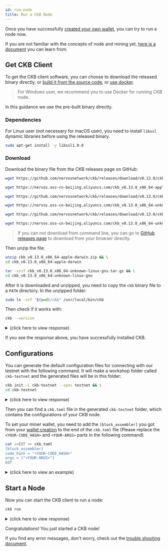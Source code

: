 ```yaml
---
id: run-node
title: Run a CKB Node
---
```


Once you have successfully [created your own wallet](wallet), you can try to run a node now.

If you are not familiar with the concepts of node and mining yet, [here is a document](../basic-concepts/node-mining) you can learn from.

## Get CKB Client

To get the CKB client software, you can choose to download the released binary directly, or [build it from the source code](../dev-guide/compile), or [use docker](https://github.com/nervosnetwork/ckb/blob/develop/docs/run-ckb-with-docker.md).

> For Windows user, we recommend you to use Docker for running CKB node.

In this guidance we use the pre-built binary directly.

### Dependencies

For Linux user (not necessary for macOS user), you need to install `libssl` dynamic libraries before using the released binary.

```bash
sudo apt-get install -y libssl1.0.0
```

### Download

Download the binary file from the CKB releases page on GitHub:

<!-- Todo: change the release version here -->

<!--DOCUSAURUS_CODE_TABS-->
<!--macOS-->
```bash
wget https://github.com/nervosnetwork/ckb/releases/download/v0.13.0/ckb_v0.13.0_x86_64-apple-darwin.zip
```
<!--macOS 中国镜像-->
```bash
wget https://nervos.oss-cn-beijing.aliyuncs.com/ckb_v0.13.0_x86_64-apple-darwin.zip
```
<!--Linux-->
```bash
wget https://github.com/nervosnetwork/ckb/releases/download/v0.13.0/ckb_v0.13.0_x86_64-unknown-linux-gnu.tar.gz
```
<!--Linux 中国镜像-->
```bash
wget https://nervos.oss-cn-beijing.aliyuncs.com/ckb_v0.13.0_x86_64-unknown-linux-gnu.tar.gz
```
<!--CentOS-->
```bash
wget https://github.com/nervosnetwork/ckb/releases/download/v0.13.0/ckb_v0.13.0_x86_64-unknown-centos-gnu.tar.gz
```
<!--CentOS 中国镜像-->
```bash
wget https://nervos.oss-cn-beijing.aliyuncs.com/ckb_v0.13.0_x86_64-unknown-centos-gnu.tar.gz
```
<!--END_DOCUSAURUS_CODE_TABS-->

> If you can not download from command line, you can go to [GitHub releases page](https://github.com/nervosnetwork/ckb/releases/tag/v0.13.0) to download from your browser directly.

Then unzip the file:

<!--DOCUSAURUS_CODE_TABS-->
<!--macOS-->
```bash
unzip ckb_v0.13.0_x86_64-apple-darwin.zip && \
cd ckb_v0.13.0_x86_64-apple-darwin
```
<!--Linux-->
```bash
tar -xzvf ckb_v0.13.0_x86_64-unknown-linux-gnu.tar.gz && \
cd ckb_v0.13.0_x86_64-unknown-linux-gnu
```

<!--END_DOCUSAURUS_CODE_TABS-->

After it is downloaded and unzipped, you need to copy the `ckb` binary file to a `PATH` directory. In the unzipped folder:
```bash
sudo ln -snf "$(pwd)/ckb" /usr/local/bin/ckb
```

Then check if it works with:
```bash
ckb --version
```

<!-- Todo: change the response here -->

<details>
<summary>(click here to view response)</summary>
```bash
$ ckb --version
ckb 0.13.0 (rylai-v2 v0.13.0 2019-06-01)
```
</details>

If you see the response above, you have successfully installed CKB. 

## Configurations
You can generate the default configuration files for connecting with our testnet with the following command. It will make a workshop folder called `ckb-testnet` and the generated files will be in this folder:
```bash
ckb init -C ckb-testnet --spec testnet && \
cd ckb-testnet
```

<details>
<summary>(click here to view response)</summary>
```bash
$ ckb init -C ckb-testnet --spec testnet && \ 
cd ckb-testnet
Initialized CKB directory in /Users/username/code/ckb-testnet
export ckb.toml
export ckb-miner.toml
```
</details>

Then you can find a `ckb.toml` file in the generated `ckb-testnet` folder, which contains the configurations of your CKB node.

To set your miner wallet, you need to add the `[block_assembler]` you got from your [wallet creation](wallet#create-wallet) to the end of the `ckb.toml` file (Please replace the `<YOUR-CODE_HASH>` and `<YOUR-ARGS>` parts in the following command)
```bash
cat <<EOT >> ckb.toml           
[block_assembler]
code_hash = "<YOUR-CODE_HASH>"
args = ["<YOUR-ARGS>"]
EOT
```


<details>
<summary>(click here to view an example)</summary>
```bash
$ cat <<EOT >> ckb.toml           
[block_assembler]
code_hash = "0x9e3b3557f11b2b3532ce352bfe8017e9fd11d154c4c7f9b7aaaa1e621b539a08"
args = ["0x7e6bccda0abe748eb5dc74be0e797662ae938036"]
EOT
```
</details>

## Start a Node

Now you can start the CKB client to run a node:
```bash
ckb run
```

<details>
<summary>(click here to view response)</summary>
```bash
$ ckb run
2019-05-18 08:06:37.246 +08:00 main INFO sentry  **Notice**: The ckb process will send stack trace to sentry on Rust panics. This is enabled by default before mainnet, which can be opted out by setting the option `dsn` to empty in the config file. The DSN is now https://48c6a88d92e246478e2d53b5917a887c@sentry.io/1422795
2019-05-18 08:06:37.257 +08:00 main INFO ckb_db::rocksdb  Initialize a new database
2019-05-18 08:06:37.385 +08:00 main INFO main  chain genesis hash: 0xaad9b82caa07f5989dfb8caa44927f0bab515a96ccaaceba82c7bea609fec205
2019-05-18 08:06:37.385 +08:00 main INFO network  Generate random key
2019-05-18 08:06:37.386 +08:00 main INFO network  write random secret key to "/Users/username/code/ckb-testnet/data/network/secret_key"
2019-05-18 08:06:37.391 +08:00 main INFO network  No peer in peer store, start seeding...
2019-05-18 08:06:37.392 +08:00 main INFO network  Listen on address: /ip4/0.0.0.0/tcp/8115/p2p/QmSbvRYNUujyEBEpRipdREfS8cqLxCSndDAWRDAE1Hms2H
2019-05-18 08:06:37.394 +08:00 tokio-runtime-worker-0 INFO network  p2p service event: ListenStarted { address: "/ip4/0.0.0.0/tcp/8115" }
2019-05-18 08:06:37.441 +08:00 tokio-runtime-worker-6 INFO network  SessionId(1) open, registry /ip4/47.111.169.36/tcp/8111/p2p/QmNQ4jky6uVqLDrPU7snqxARuNGWNLgSrTnssbRuy3ij2W success
```
</details>

Congratulations! You just started a CKB node!

If you find any error messages, don't worry, check out the [trouble shooting document](../references/troubleshooting).
